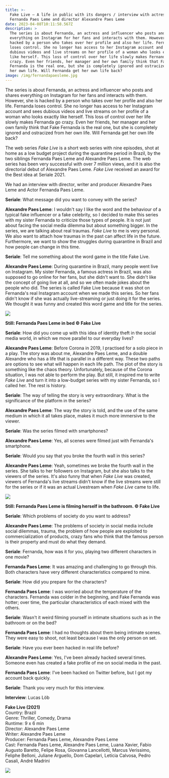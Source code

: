 ```yaml
---
title: >-
  Fake Live – A life in public with its dangers / interview with actress
  Fernanda Paes Leme and director Alexandre Paes Leme
date: 2023-04-08T10:11:58.567Z
description: >
  The series is about Fernanda, an actress and influencer who posts and shares
  everything on Instagram for her fans and interacts with them. However, she is
  hacked by a person who takes over her profile and also her life. Fernanda
  loses control. She no longer has access to her Instagram account and sees
  dubious videos and live streams on her profile of a woman who looks exactly
  like herself. This loss of control over her life slowly makes Fernanda go
  crazy. Even her friends, her manager and her own family think that Fake
  Fernanda is the real one, but she is completely ignored and ostracized from
  her own life. Will Fernanda get her own life back?
image: /img/fernandapaesleme.jpg
---
```

The series is about Fernanda, an actress and influencer who posts and shares everything on Instagram for her fans and interacts with them. However, she is hacked by a person who takes over her profile and also her life. Fernanda loses control. She no longer has access to her Instagram account and sees dubious videos and live streams on her profile of a woman who looks exactly like herself. This loss of control over her life slowly makes Fernanda go crazy. Even her friends, her manager and her own family think that Fake Fernanda is the real one, but she is completely ignored and ostracized from her own life. Will Fernanda get her own life back?

The web series _Fake Live_ is a short web series with nine episodes, shot at home as a low budget project during the quarantine period in Brazil, by the two siblings Fernanda Paes Leme and Alexandre Paes Leme. The web series has been very successful with over 7 million views, and it is also the directorial debut of Alexandre Paes Leme. _Fake Live_ received an award for the Best idea at Seriale 2021.

We had an interview with director, writer and producer Alexandre Paes Leme and Actor Fernanda Paes Leme.

**Seriale**: What message did you want to convey with the series?

**Alexandre Paes Leme**: I wouldn't say I like the word and the behaviour of a typical fake influencer or a fake celebrity, so I decided to make this series with my sister Fernanda to criticize those types of people. It is not just about facing the social media dilemma but about something bigger. In the series, we are talking about real traumas. _Fake Live_ to me is very personal. We also want to attach how traumas in the past can affect life in the future. Furthermore, we want to show the struggles during quarantine in Brazil and how people can change in this time.

**Seriale**: Tell me something about the word game in the title Fake Live.

**Alexandre Paes Leme**: During quarantine in Brazil, many people went live on Instagram. My sister Fernanda, a famous actress in Brazil, was also supposed to go online for her fans, but she didn't want to. She didn't like the concept of going live at all, and so we often made jokes about the people who did. The series is called Fake Live because it was shot on Fernanda's real Instagram account when we made this series. So her fans didn't know if she was actually live-streaming or just doing it for the series. We thought it was funny and created this word game and title for the series.

![](/img/fakelivestill1.png)

**Still: Fernanda Paes Leme in bed © Fake Live**

**Seriale**: How did you come up with this idea of identity theft in the social media world, in which we move parallel to our everyday lives?

**Alexandre Paes Leme**: Before Corona in 2019, I practised for a solo piece in a play. The story was about me, Alexandre Paes Leme, and a double Alexandre who has a life that is parallel in a different way. These two paths are options to see what will happen in each life path. The plot of the story is something like the chaos theory. Unfortunately, because of the Corona situation, I was not able to perform the play. But still, it inspired me to write _Fake Live_ and turn it into a low-budget series with my sister Fernanda, so I called her. The rest is history.

**Seriale**: The way of telling the story is very extraordinary. What is the significance of the platform in the series?

**Alexandre Paes Leme**: The way the story is told, and the use of the same medium in which it all takes place, makes it much more immersive to the viewer.

**Seriale**: Was the series filmed with smartphones?

**Alexandre Paes Leme**: Yes, all scenes were filmed just with Fernanda's smartphone.

**Seriale**: Would you say that you broke the fourth wall in this series?

**Alexandre Paes Leme**: Yeah, sometimes we broke the fourth wall in the series. She talks to her followers on Instagram, but she also talks to the viewers of the series. It's also funny that when _Fake Live_ was created, viewers of Fernanda's live streams didn't know if the live streams were still for the series or if it was an actual Livestream when _Fake Live_ came to life.

![](/img/fakelivestill3.png)

**Still: Fernanda Paes Leme is filming herself in the bathroom. © Fake Live**

**Seriale**: Which problems of society do you want to address?

**Alexandre Paes Leme**: The problems of society in social media include social dilemmas, trauma, the problem of how people are exploited to commercialization of products, crazy fans who think that the famous person is their property and must do what they demand.

**Seriale**: Fernanda, how was it for you, playing two different characters in one movie?

**Fernanda Paes Leme**: It was amazing and challenging to go through this. Both characters have very different characteristics compared to mine.

**Seriale**: How did you prepare for the characters?

**Fernanda Paes Leme**: I was worried about the temperature of the characters. Fernanda was colder in the beginning, and Fake Fernanda was hotter; over time, the particular characteristics of each mixed with the others.

**Seriale**: Wasn't it weird filming yourself in intimate situations such as in the bathroom or on the bed?

**Fernanda Paes Leme**: I had no thoughts about them being intimate scenes. They were easy to shoot, not least because I was the only person on set.

**Seriale**: Have you ever been hacked in real life before?

**Alexandre Paes Leme**: Yes, I've been already hacked several times. Someone even has created a fake profile of me on social media in the past.

**Fernanda Paes Leme**: I've been hacked on Twitter before, but I got my account back quickly.

**Seriale**: Thank you very much for this interview.

**Interview**: Lucas Löb

**Fake Live (2021)**\
Country: Brazil\
Genre: Thriller, Comedy, Drama\
Runtime: 9 x 6 min\
Director: Alexandre Paes Leme\
Writer: Alexandre Paes Leme\
Producer: Fernanda Paes Leme, Alexandre Paes Leme\
Cast: Fernanda Paes Leme, Alexandre Paes Leme, Luana Xavier, Fabio Augusto Baretto, Felipe Rosa, Giovanna Lancellotti, Marcus Verissimo, Feliphe Belloni, Juliane Arguello, Dom Capelari, Letícia Calvosa, Pedro Casali, André Madrini

![](/img/fakeliveposterq.jpg)
